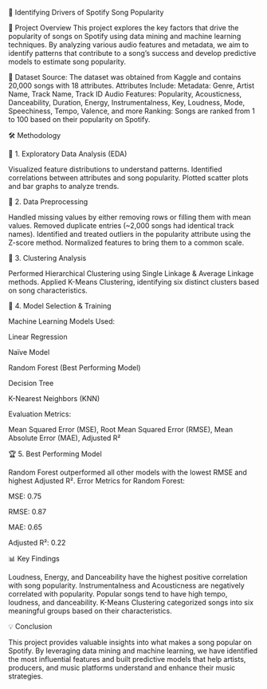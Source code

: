 🎵 Identifying Drivers of Spotify Song Popularity

📌 Project Overview
This project explores the key factors that drive the popularity of songs on Spotify using data mining and machine learning techniques. By analyzing various audio features and metadata, we aim to identify patterns that contribute to a song’s success and develop predictive models to estimate song popularity.

📂 Dataset
Source: 
The dataset was obtained from Kaggle and contains 20,000 songs with 18 attributes.
Attributes Include:
       Metadata: Genre, Artist Name, Track Name, Track ID
       Audio Features: Popularity, Acousticness, Danceability, Duration, Energy, Instrumentalness, Key, Loudness, Mode, Speechiness, Tempo, Valence, and more
Ranking: Songs are ranked from 1 to 100 based on their popularity on Spotify.

🛠️ Methodology

🔎 1. Exploratory Data Analysis (EDA)

Visualized feature distributions to understand patterns.
Identified correlations between attributes and song popularity.
Plotted scatter plots and bar graphs to analyze trends.

🔄 2. Data Preprocessing

Handled missing values by either removing rows or filling them with mean values.
Removed duplicate entries (~2,000 songs had identical track names).
Identified and treated outliers in the popularity attribute using the Z-score method.
Normalized features to bring them to a common scale.

🎯 3. Clustering Analysis

Performed Hierarchical Clustering using Single Linkage & Average Linkage methods.
Applied K-Means Clustering, identifying six distinct clusters based on song characteristics.

🤖 4. Model Selection & Training

Machine Learning Models Used:

Linear Regression

Naïve Model

Random Forest (Best Performing Model)

Decision Tree

K-Nearest Neighbors (KNN)

Evaluation Metrics:

Mean Squared Error (MSE), Root Mean Squared Error (RMSE), Mean Absolute Error (MAE), Adjusted R²

🏆 5. Best Performing Model

Random Forest outperformed all other models with the lowest RMSE and highest Adjusted R².
Error Metrics for Random Forest:

MSE: 0.75

RMSE: 0.87

MAE: 0.65

Adjusted R²: 0.22

📊 Key Findings

Loudness, Energy, and Danceability have the highest positive correlation with song popularity.
Instrumentalness and Acousticness are negatively correlated with popularity.
Popular songs tend to have high tempo, loudness, and danceability.
K-Means Clustering categorized songs into six meaningful groups based on their characteristics.

💡 Conclusion

This project provides valuable insights into what makes a song popular on Spotify. By leveraging data mining and machine learning, we have identified the most influential features and built predictive models that help artists, producers, and music platforms understand and enhance their music strategies.
